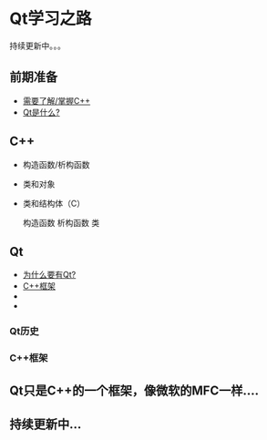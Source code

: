 # Qt学习之路
 持续更新中。。。

## 前期准备
* [需要了解/掌握C++](#C++)
* [Qt是什么?](#Qt)


## C++
- 构造函数/析构函数
- 类和对象
- 类和结构体（C）

  构造函数
  析构函数
  类
  

## Qt
- [为什么要有Qt?](#Qt历史)
- [C++框架](#C++框架)
-
-

### Qt历史


### C++框架
Qt只是C++的一个框架，像微软的MFC一样....
- 

## 持续更新中...


